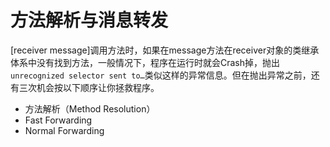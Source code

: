 # 方法解析与消息转发

[receiver message]调用方法时，如果在message方法在receiver对象的类继承体系中没有找到方法，一般情况下，程序在运行时就会Crash掉，抛出`unrecognized selector sent to…`类似这样的异常信息。但在抛出异常之前，还有三次机会按以下顺序让你拯救程序。

- 方法解析（Method Resolution）
- Fast Forwarding
- Normal Forwarding